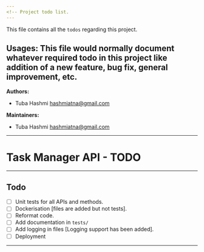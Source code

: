 ```yaml
---
<!-- Project todo list.
---
```


This file contains all the `todos` regarding this project.

**Usages:**
  This file would normally document whatever required todo in this project
  like addition of a new feature, bug fix, general improvement, etc.
---

**Authors:**
  - Tuba Hashmi <hashmiatna@gmail.com>

**Maintainers:**
   - Tuba Hashmi <hashmiatna@gmail.com>

---

# Task Manager API - TODO

---

## Todo

- [ ] Unit tests for all APIs and methods.
- [ ] Dockerisation [files are added but not tests].
- [ ] Reformat code.
- [ ] Add documentation in `tests/`
- [ ] Add logging in files [Logging support has been added].
- [ ] Deployment

---
